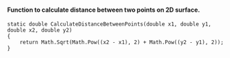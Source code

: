 #### Function to calculate distance between two points on 2D surface.
```
static double CalculateDistanceBetweenPoints(double x1, double y1, double x2, double y2)
{
    return Math.Sqrt(Math.Pow((x2 - x1), 2) + Math.Pow((y2 - y1), 2));
}
```